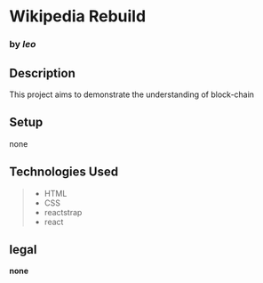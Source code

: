 # Wikipedia Rebuild
### by _leo_

## Description
This project aims to demonstrate the understanding of block-chain

## Setup
none

## Technologies Used
> * HTML
> * CSS
> * reactstrap
> * react

## legal
**none**
